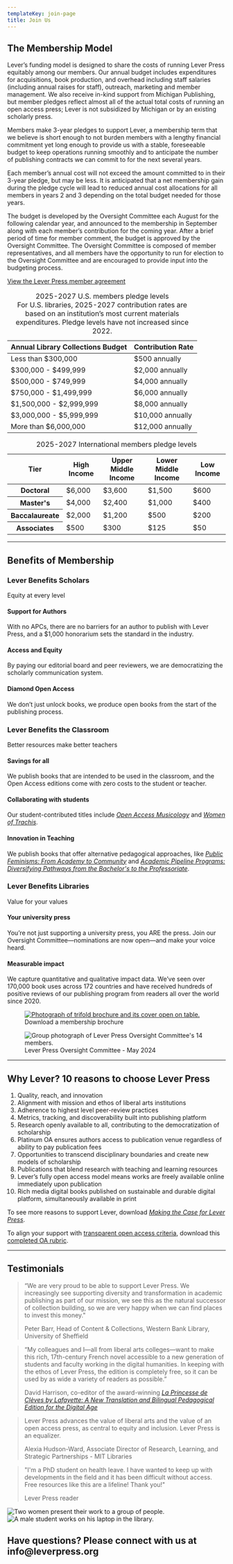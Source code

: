 ```yaml
---
templateKey: join-page
title: Join Us
---
```

<div class="row featurette">
    <div class="col-md-5 order-md-2">
        <h2 class="featurette-heading">The Membership Model</h2>
        <p>Lever’s funding model is designed to share the costs of running Lever Press equitably among our members. Our annual budget includes expenditures for acquisitions, book production, and overhead including staff salaries (including annual raises for staff), outreach, marketing and member management. We also receive in-kind support from Michigan Publishing, but member pledges reflect almost all of the actual total costs of running an open access press; Lever is not subsidized by Michigan or by an existing scholarly press.</p>
        <p>Members make 3-year pledges to support Lever, a membership term that we believe is short enough to not burden members with a lengthy financial commitment yet long enough to provide us with a stable, foreseeable budget to keep operations running smoothly and to anticipate the number of publishing contracts we can commit to for the next several years.</p>
        <p>Each member’s annual cost will not exceed the amount committed to in their 3-year pledge, but may be less. It is anticipated that a net membership gain during the pledge cycle will lead to reduced annual cost allocations for all members in years 2 and 3 depending on the total budget needed for those years.
        </p>
        <p>The budget is developed by the Oversight Committee each August for the following calendar year, and announced to the membership in September along with each member’s contribution for the coming year. After a brief period of time for member comment, the budget is approved by the Oversight Committee. The Oversight Committee is composed of member representatives, and all members have the opportunity to run for election to the Oversight Committee and are encouraged to provide input into the budgeting process.
        </p>
        <p><a href="assets/lever-press-pledge-agreement_phase3.pdf">View the Lever Press member agreement</a></p>
    </div>
    <div class="col-md-7 order-md-1">
        <table class="table table-bordered">             
            <caption class="scala-sans"><span class="lead text-dark">2025-2027 U.S. members pledge levels</span><br>
            <span>For U.S. libraries, 2025-2027 contribution rates are based on an institution’s most current materials expenditures. Pledge levels have not increased since 2022.</span>
            </caption>             
            <thead class="scala-sans">
                <tr>
                    <th scope="col">Annual Library Collections Budget</th>
                    <th scope="col">Contribution Rate</th>
                </tr>
            </thead>
            <tbody>
                <tr>
                    <td>Less than $300,000</td>
                    <td>$500 annually</td>
                </tr>
                <tr>
                    <td>$300,000 - $499,999</td>
                    <td>$2,000 annually</td>
                </tr>
                <tr>
                    <td>$500,000 - $749,999</td>
                    <td>$4,000 annually</td>
                </tr>
                <tr>
                    <td>$750,000 - $1,499,999</td> 
                    <td>$6,000 annually</td>
                </tr>
                <tr>
                    <td>$1,500,000 - $2,999,999</td>
                    <td>$8,000 annually</td>
                </tr> 
                <tr>
                    <td>$3,000,000 - $5,999,999</td>
                    <td>$10,000 annually</td>
                </tr>
                <tr>
                    <td>More than $6,000,000</td>
                    <td>$12,000 annually</td>
                </tr>
            </tbody>
        </table>
        <table class="table table-bordered">             
            <caption class="scala-sans"><span class="lead text-dark">2025-2027 International members pledge levels</span>            
            </caption>             
            <thead class="scala-sans">
                <tr>
                    <th scope="col">Tier</th>
                    <th scope="col">High Income</th>
                    <th scope="col">Upper Middle Income</th>
                    <th scope="col">Lower Middle Income</th>
                    <th scope="col">Low Income</th>
                </tr>
            </thead>
            <tbody>
                <tr>
                    <th scope="row">Doctoral</th>
                    <td>$6,000</td>
                    <td>$3,600</td>
                    <td>$1,500</td>
                    <td>$600</td>
                </tr>
                <tr>
                    <th scope="row">Master's</th>
                    <td>$4,000</td>
                    <td>$2,400</td>
                    <td>$1,000</td>
                    <td>$400</td>
                </tr>
                <tr>
                    <th scope="row">Baccalaureate</th>
                    <td>$2,000</td>
                    <td>$1,200</td>
                    <td>$500</td>
                    <td>$200</td>
                </tr>
                <tr>
                    <th scope="row">Associates</th>
                    <td>$500</td>
                    <td>$300</td>
                    <td>$125</td>
                    <td>$50</td>
                </tr>                
            </tbody>
        </table>
    </div>
</div>
<hr class="featurette-divider">
<div class="row featurette">
    <div class="col-md-7">
        <h2 class="featurette-heading">Benefits of Membership</h2>
        <h3 class="join-h3 text-primary">Lever Benefits Scholars</h3>
        <p class="lead font-italic">Equity at every level</p>
        <h4 class="text-uppercase join-h4">Support for Authors</h4>
        <p>With no APCs, there are no barriers for an author to publish with Lever Press, and a $1,000 honorarium sets the standard in the industry. </p>
        <h4 class="text-uppercase join-h4">Access and Equity</h4>
        <p>By paying our editorial board and peer reviewers, we are democratizing the scholarly communication system.</p>
        <h4 class="text-uppercase join-h4">Diamond Open Access</h4>
        <p>We don’t just unlock books, we produce open books from the start of the publishing process.</p>
        <h3 class="join-h3 text-primary pt-4">Lever Benefits the Classroom</h3>
        <p class="lead font-italic">Better resources make better teachers</p>
        <h4 class="text-uppercase join-h4">Savings for all</h4>
        <p>We publish books that are intended to be used in the classroom, and the Open Access editions come with zero costs to the student or teacher.</p>
        <h4 class="text-uppercase join-h4">Collaborating with students</h4>
        <p>Our student-contributed  titles include <a href="https://www.fulcrum.org/concern/monographs/bv73c232s"><i>Open Access Musicology</i></a> and <a href="https://www.fulcrum.org/concern/monographs/rb68xf022"><i>Women of Trachis</i></a>.</p>
        <h4 class="text-uppercase join-h4">Innovation in Teaching</h4>
        <p>We publish books that offer alternative pedagogical approaches, like <a href="https://www.fulcrum.org/concern/monographs/h128nh254"><i>Public Feminisms: From Academy to Community</i></a> and <a href="https://doi.org/10.3998/mpub.12216775"><i>Academic Pipeline Programs: Diversifying Pathways from the Bachelor's to the Professoriate</i></a>.</p>
        <h3 class="join-h3 text-primary pt-4">Lever Benefits Libraries</h3>
        <p class="lead font-italic">Value for your values</p>
        <h4 class="text-uppercase join-h4">Your university press</h4>
        <p>You’re not just supporting a university press, you ARE the press. Join our Oversight Committee—nominations are now open—and make your voice heard.</p>
        <h4 class="text-uppercase join-h4">Measurable impact</h4>
        <p>We capture quantitative and qualitative impact data. We’ve seen over 170,000 book uses across 172 countries and have received hundreds of positive reviews of our publishing program from readers all over the world since 2020.</p>
    </div>
    <div class="col-md-5">
        <figure>
            <a class="d-block" href="/assets/lever-2024-trifold.pdf"><img class="img-fluid mb-1" src="/assets/lever-2024-trifold.png" alt="Photograph of trifold brochure and its cover open on table."/></a>
            <figcaption class="scala-sans">Download a membership brochure</figcaption>
        </figure>
        <figure>
            <img class="img-fluid mb-1" src="/assets/lever-oversight-2024.jpg" alt="Group photograph of Lever Press Oversight Committee's 14 members."/>
            <figcaption class="scala-sans">Lever Press Oversight Committee - May 2024</figcaption>
        </figure>
    </div>
</div>
<hr class="featurette-divider">
<div class="row justify-content-md-center featurette">
    <div class="col-md-10">
        <h2 class="featurette-heading text-center">Why Lever? <span class="text-muted">10 reasons to choose Lever Press</span></h2>
        <p>
            <ol class="join">
                <li>Quality, reach, and innovation</li>
                <li>Alignment with mission and ethos of liberal arts institutions</li>
                <li>Adherence to highest level peer-review practices</li>
                <li>Metrics, tracking, and discoverability built into publishing platform</li>
                <li>Research openly available to all, contributing to the democratization of scholarship</li>
                <li>Platinum OA ensures authors access to publication venue regardless of ability to pay publication fees</li>
                <li>Opportunities to transcend disciplinary boundaries and create new models of scholarship</li>
                <li>Publications that blend research with teaching and learning resources</li>
                <li>Lever’s fully open access model means works are freely available online immediately upon publication</li>
                <li>Rich media digital books published on sustainable and durable digital platform, simultaneously available in print</li>
            </ol>
        </p>
        <p class="lead text-center">To see more reasons to support Lever, download <a href="/assets/making-the-case-for-lever-press.pdf"><i>Making the Case for Lever Press</i></a>.</p>

<p class="lead text-center">To align your support with <a href="https://osf.io/ryhfu/">transparent open access criteria</a>, download this <a href="/assets/oa-investment-criteria-and-lever-press.pdf">completed OA rubric</a>.</p>
    </div>
</div>
<hr class="featurette-divider">
<div class="row featurette">
    <div class="col-md-7 order-md-2">
        <h2 class="featurette-heading">Testimonials</h2>
        <blockquote class="blockquote">
        <p class="mb-0">“We are very proud to be able to support Lever Press. We increasingly see supporting diversity and transformation in academic publishing as part of our mission, we see this as the natural successor of collection building, so we are very happy when we can find places to invest this money."</p>
        <footer class="blockquote-footer">Peter Barr, Head of Content & Collections, Western Bank Library, University of Sheffield</cite>
        </footer>
        </blockquote>
        <blockquote class="blockquote">
        <p class="mb-0">“My colleagues and I—all from liberal arts colleges—want to make this rich, 17th-century French novel accessible to a new generation of students and faculty working in the digital humanities. In keeping with the ethos of Lever Press, the edition is completely free, so it can be used by as wide a variety of readers as possible.”</p>
        <footer class="blockquote-footer">David Harrison, co-editor of the award-winning <a href="https://doi.org/10.3998/mpub.12629286"><i>La Princesse de Clèves by Lafayette: A New Translation and Bilingual Pedagogical Edition for the Digital Age</i></a></footer>
        </blockquote>
        <blockquote class="blockquote">
        <p class="mb-0">Lever Press advances the value of liberal arts and the value of an open access press, as central to equity and inclusion. Lever Press is an equalizer.</p> 
        <footer class="blockquote-footer">Alexia Hudson-Ward, Associate Director of Research, Learning, and Strategic Partnerships - MIT Libraries</footer>
        </blockquote>
        <blockquote class="blockquote">
        <p class="mb-0">"I'm a PhD student on health leave. I have wanted to keep up with developments in the field and it has been difficult without access. Free resources like this are a lifeline! Thank you!"</p>
        <footer class="blockquote-footer">Lever Press reader</cite>
        </footer>
        </blockquote>
    </div>
    <div class="col-md-5 order-md-1">
        <img class="img-fluid" src="/assets/join-us-image-2.jpg" alt="Two women present their work to a group of people."/>
        <img class="img-fluid" src="/assets/join-us-image-3.jpg" alt="A male student works on his laptop in the library."/>
    </div>
</div>
<div class="row cta-bottom featurette justify-content-md-center">
    <h2 class="mb-4">Have questions? Please connect with us at info@leverpress.org</h2>    
</div>